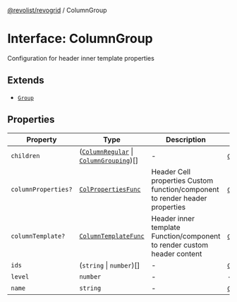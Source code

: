 [@revolist/revogrid](README.md) / ColumnGroup

# Interface: ColumnGroup

Configuration for header inner template properties

## Extends

- [`Group`](Interface.Group.md)

## Properties

| Property | Type | Description | Inherited from | Defined in |
| ------ | ------ | ------ | ------ | ------ |
| `children` | ([`ColumnRegular`](Interface.ColumnRegular.md) \| [`ColumnGrouping`](TypeAlias.ColumnGrouping.md))[] | - | [`Group`](Interface.Group.md).`children` | [src/store/dataSource/data.store.ts:21](https://github.com/revolist/revogrid/blob/703fa47ec13d35676d07f3192b2741384647a863/src/store/dataSource/data.store.ts#L21) |
| `columnProperties?` | [`ColPropertiesFunc`](TypeAlias.ColPropertiesFunc.md) | Header Cell properties Custom function/component to render header properties | [`Group`](Interface.Group.md).`columnProperties` | [src/types/interfaces.ts:119](https://github.com/revolist/revogrid/blob/703fa47ec13d35676d07f3192b2741384647a863/src/types/interfaces.ts#L119) |
| `columnTemplate?` | [`ColumnTemplateFunc`](TypeAlias.ColumnTemplateFunc.md) | Header inner template Function/component to render custom header content | [`Group`](Interface.Group.md).`columnTemplate` | [src/types/interfaces.ts:114](https://github.com/revolist/revogrid/blob/703fa47ec13d35676d07f3192b2741384647a863/src/types/interfaces.ts#L114) |
| `ids` | (`string` \| `number`)[] | - | [`Group`](Interface.Group.md).`ids` | [src/store/dataSource/data.store.ts:23](https://github.com/revolist/revogrid/blob/703fa47ec13d35676d07f3192b2741384647a863/src/store/dataSource/data.store.ts#L23) |
| `level` | `number` | - | - | [src/utils/column.utils.ts:18](https://github.com/revolist/revogrid/blob/703fa47ec13d35676d07f3192b2741384647a863/src/utils/column.utils.ts#L18) |
| `name` | `string` | - | [`Group`](Interface.Group.md).`name` | [src/store/dataSource/data.store.ts:20](https://github.com/revolist/revogrid/blob/703fa47ec13d35676d07f3192b2741384647a863/src/store/dataSource/data.store.ts#L20) |
